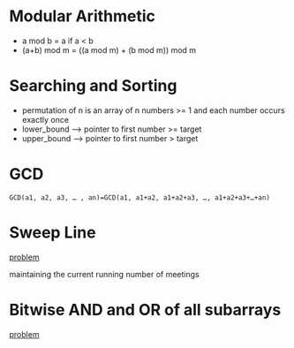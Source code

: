 # Modular Arithmetic
- a mod b = a if a < b
- (a+b) mod m = ((a mod m) + (b mod m)) mod m


# Searching and Sorting

- permutation of n is an array of n numbers >= 1 and each number occurs exactly once
- lower_bound --> pointer to first number >= target
- upper_bound --> pointer to first number > target

# GCD
`GCD(a1, a2, a3, … , an)=GCD(a1, a1+a2, a1+a2+a3, …, a1+a2+a3+…+an)`

# Sweep Line

[problem](https://leetcode.com/problems/count-days-without-meetings/description/)

maintaining the current running number of meetings
# Bitwise AND and OR of all subarrays

[problem](https://leetcode.com/problems/find-subarray-with-bitwise-and-closest-to-k/description/)


